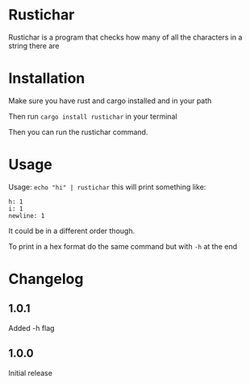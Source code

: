 # Rustichar
 Rustichar is a program that checks how many of all the characters in a string there are

# Installation
 Make sure you have rust and cargo installed and in your path

 Then run `cargo install rustichar` in your terminal

 Then you can run the rustichar command.

# Usage
 Usage: `echo "hi" | rustichar` this will print something like:

 ```
 h: 1
 i: 1
 newline: 1
 ```

 It could be in a different order though.

 To print in a hex format do the same command but with `-h` at the end


# Changelog
 ## 1.0.1
  Added -h flag

 ## 1.0.0
  Initial release